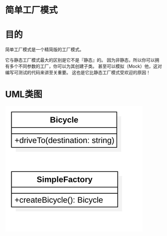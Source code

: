 # 简单工厂模式

# 目的
简单工厂模式是一个精简版的工厂模式。

它与静态工厂模式最大的区别是它不是『静态』的。
因为非静态，所以你可以拥有多个不同参数的工厂，你可以为其创建子类。
甚至可以模拟（Mock）他，这对编写可测试的代码来讲至关重要。 
这也是它比静态工厂模式受欢迎的原因！

# UML类图
![简单工厂模式](./SimpleFactory.png)
